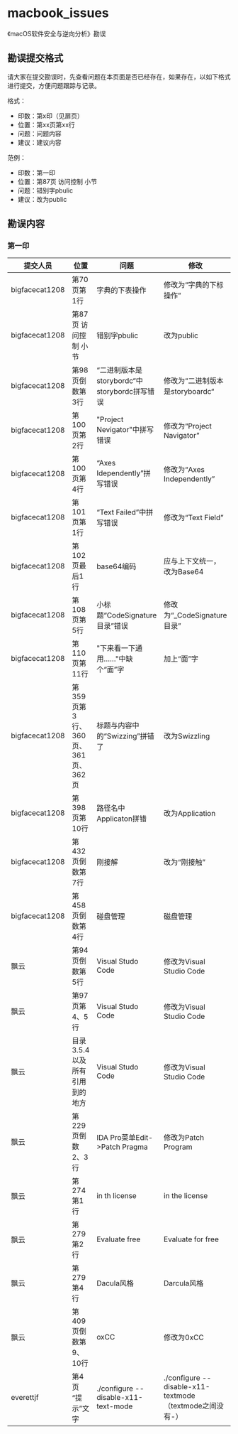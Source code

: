 # macbook_issues
《macOS软件安全与逆向分析》勘误

## 勘误提交格式

请大家在提交勘误时，先查看问题在本页面是否已经存在，如果存在，以如下格式进行提交，方便问题跟踪与记录。

格式：

+ 印数：第x印（见扉页）
+ 位置：第xx页第xx行
+ 问题：问题内容
+ 建议：建议内容

范例：

+ 印数：第一印
+ 位置：第87页 访问控制 小节
+ 问题：错别字pbulic
+ 建议：改为public

## 勘误内容

### 第一印

|提交人员|位置|问题|修改|
|----|----|----|----|
|bigfacecat1208|第70页第1行|字典的下表操作|修改为“字典的下标操作”|
|bigfacecat1208|第87页 访问控制 小节|错别字pbulic|改为public|
|bigfacecat1208|第98页倒数第3行|“二进制版本是storybordc“中storybordc拼写错误|修改为“二进制版本是storyboardc“|
|bigfacecat1208|第100页第2行|"Project Nevigator"中拼写错误|修改为“Project Navigator”|
|bigfacecat1208|第100页第4行|“Axes Idependently”拼写错误|修改为“Axes Independently”|
|bigfacecat1208|第101页第1行|“Text Failed”中拼写错误|修改为“Text Field”|
|bigfacecat1208|第102页最后1行|base64编码|应与上下文统一，改为Base64|
|bigfacecat1208|第108页第5行|小标题“CodeSignature目录”错误|修改为“_CodeSignature目录”|
|bigfacecat1208|第110页第11行|"下来看一下通用……"中缺个“面”字|加上“面”字|
|bigfacecat1208|第359页第3行、360页、361页、362页|标题与内容中的“Swizzing”拼错了|改为Swizzling|
|bigfacecat1208|第398页第10行|路径名中Applicaton拼错|改为Application|
|bigfacecat1208|第432页倒数第7行|刚接解|改为“刚接触”|
|bigfacecat1208|第458页倒数第4行|碰盘管理|磁盘管理|
|飘云|第94页倒数第5行|Visual Studo Code|修改为Visual Studio Code  |
|飘云|第97页第4、5行|Visual Studo Code|修改为Visual Studio Code  |
|飘云|目录3.5.4以及所有引用到的地方|Visual Studo Code|修改为Visual Studio Code|
|飘云|第229页倒数2、3行|IDA Pro菜单Edit->Patch Pragma|修改为Patch Program|
|飘云|第274第1行|in th license|in the license|
|飘云|第279第2行|Evaluate free|Evaluate for free|
|飘云|第279第4行|Dacula风格|Darcula风格|
|飘云|第409页倒数第9、10行|oxCC|修改为0xCC|
|everettjf|第4页 “提示”文字|./configure --disable-x11-text-mode|./configure --disable-x11-textmode （textmode之间没有-）|



